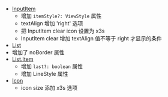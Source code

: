 - [InputItem](./components/input-item/index.tsx)
  - 增加 `itemStyle?: ViewStyle` 属性
  - textAlign 增加 'right' 选项
  - 把 InputItem clear icon 设置为 x3s
  - InputItem clear 增加 textAlign 值不等于 right 才显示的条件
- [List](./components/list/index.tsx)
- 增加了 noBorder 属性
- [List.Item](./components/list/ListItem.tsx)
  - 增加 `last?: boolean` 属性
  - 增加 LineStyle 属性
- [Icon](./components/icon/index.tsx)
  - icon size 添加 x3s 选项
